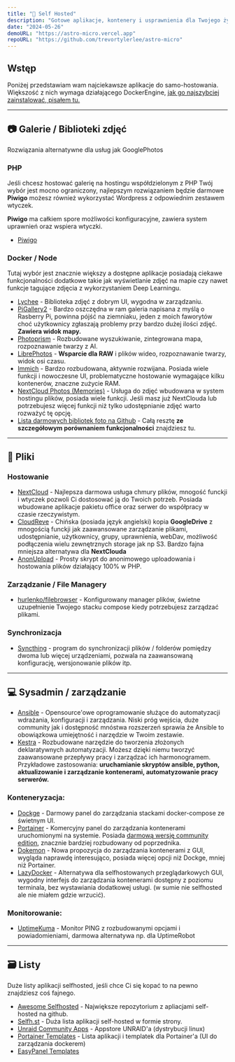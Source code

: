 ```yaml
---
title: "🐳 Self Hosted"
description: "Gotowe aplikacje, kontenery i usprawnienia dla Twojego życia."
date: "2024-05-26"
demoURL: "https://astro-micro.vercel.app"
repoURL: "https://github.com/trevortylerlee/astro-micro"
---
```


## Wstęp

Poniżej przedstawiam wam najciekawsze aplikacje do samo-hostowania. Większość z nich wymaga działającego DockerEngine, [jak go najszybciej zainstalować, pisałem tu.](../../poradniki/zainstaluj-docker)

---

## 📷 Galerie / Biblioteki zdjęć

Rozwiązania alternatywne dla usług jak GooglePhotos

### PHP

Jeśli chcesz hostować galerię na hostingu współdzielonym z PHP Twój wybór jest mocno ograniczony, najlepszym rozwiązaniem będzie darmowe **Piwigo** możesz również wykorzystać Wordpress z odpowiednim zestawem wtyczek.

**Piwigo** ma całkiem spore możliwości konfiguracyjne, zawiera system uprawnień oraz wspiera wtyczki.

- [Piwigo](https://pl.piwigo.org/)

### Docker / Node

Tutaj wybór jest znacznie większy a dostępne aplikacje posiadają ciekawe funkcjonalności dodatkowe takie jak wyświetlanie zdjęć na mapie czy nawet funkcje tagujące zdjęcia z wykorzystaniem Deep Learningu. 

- [Lychee](https://lychee.electerious.com/) - Biblioteka zdjęć z dobrym UI, wygodna w zarządzaniu.
- [PiGallery2](https://github.com/bpatrik/pigallery2) - Bardzo oszczędna w ram galeria napisana z myślą o Rasberry Pi, powinna pójść na ziemniaku, jeden z moich faworytów choć użytkownicy zgłaszają problemy przy bardzo dużej ilości zdjęć. **Zawiera widok mapy.**
- [Photoprism](https://github.com/photoprism/photoprism) - Rozbudowane wyszukiwanie, zintegrowana mapa, rozpoznawanie twarzy z AI.
- [LibrePhotos](https://github.com/LibrePhotos/librephotos) - **Wsparcie dla RAW** i plików wideo, rozpoznawanie twarzy, widok osi czasu.
- [Immich](https://github.com/immich-app/immich) - Bardzo rozbudowana, aktywnie rozwijana. Posiada wiele funkcji i nowoczesne UI, problematyczne hostowanie wymagające kilku kontenerów, znaczne zużycie RAM.
- [NextCloud Photos (Memories)](https://github.com/nextcloud/photos) - Usługa do zdjęć wbudowana w system hostingu plików, posiada wiele funkcji. Jeśli masz już NextClouda lub potrzebujesz więcej funkcji niż tylko udostępnianie zdjęć warto rozważyć tę opcję.
- [Lista darmowych bibliotek foto na Github](https://github.com/meichthys/foss_photo_libraries) - Całą resztę **ze szczegółowym porównaniem funkcjonalności** znajdziesz tu.

---

## 📂 Pliki

### Hostowanie
- [NextCloud](https://nextcloud.com/) - Najlepsza darmowa usługa chmury plików, mnogość funckji i wtyczek pozwoli Ci dostosować ją do Twoich potrzeb. Posiada wbudowane aplikacje pakietu office oraz serwer do współpracy w czasie rzeczywistym.
- [CloudReve](https://github.com/cloudreve/Cloudreve) - Chińska (posiada język angielski) kopia **GoogleDrive** z mnogością funckji jak zaawansowane zarządzanie plikami, udostępnianie, użytkownicy, grupy, uprawnienia, webDav, możliwość podłączenia wielu zewnętrznych storage jak np S3. Bardzo fajna mniejsza alternatywa dla **NextClouda**
- [AnonUpload](https://github.com/Supernova3339/anonupload) - Prosty skrypt do anonimowego uploadowania i hostowania plików działający 100% w PHP. 

### Zarządzanie / File Managery

- [hurlenko/filebrowser](https://hub.docker.com/r/hurlenko/filebrowser) - Konfigurowany manager plików, świetne uzupełnienie Twojego stacku compose kiedy potrzebujesz zarządzać plikami.  

### Synchronizacja
- [Syncthing](https://syncthing.net/) - program do synchronizacji plików / folderów pomiędzy dwoma lub więcej urządzeniami, pozwala na zaawansowaną konfigurację, wersjonowanie plików itp. 

---

## 💻 Sysadmin / zarządzanie

- [Ansible](https://www.ansible.com/) - Opensource'owe oprogramowanie służące do automatyzacji wdrażania, konfiguracji i zarządzania. Niski próg wejścia, duże community jak i dostępność mnóstwa rozszerzeń sprawia że Ansible to obowiązkowa umiejętność i narzędzie w Twoim zestawie.
- [Kestra](https://kestra.io/) - Rozbudowane narzędzie do tworzenia złożonych deklaratywnych automatyzacji. Możesz dzięki niemu tworzyć zaawansowane przepływy pracy i zarządzać ich harmonogramem. Przykładowe zastosowania: **uruchamianie skryptów ansible, python, aktualizowanie i zarządzanie kontenerami, automatyzowanie pracy serwerów.**

### Konteneryzacja:
- [Dockge](https://github.com/louislam/dockge) - Darmowy panel do zarządzania stackami docker-compose ze świetnym UI. 
- [Portainer](https://www.portainer.io/) - Komercyjny panel do zarządzania kontenerami uruchomionymi na systemie. Posiada [darmową wersję community edition](https://docs.portainer.io/start/install-ce), znacznie bardziej rozbudowany od poprzednika. 
- [Dokemon](https://dokemon.dev/) - Nowa propozycja do zarządzania kontenerami z GUI, wygląda naprawdę interesująco, posiada więcej opcji niż Dockge, mniej niż Portainer.
- [LazyDocker](https://github.com/jesseduffield/lazydocker) - Alternatywa dla selfhostowanych przeglądarkowych GUI, wygodny interfejs do zarządzania kontenerami dostępny z poziomu terminala, bez wystawiania dodatkowej usługi. (w sumie nie selfhosted ale nie miałem gdzie wrzucić).

### Monitorowanie:
- [UptimeKuma](https://github.com/louislam/uptime-kuma) - Monitor PING z rozbudowanymi opcjami i powiadomieniami, darmowa alternatywa np. dla UptimeRobot

---

## 🗃️ Listy

Duże listy aplikacji selfhosted, jeśli chce Ci się kopać to na pewno znajdziesz coś fajnego.

- [Awesome Selfhosted](https://github.com/awesome-selfhosted/awesome-selfhosted) - Największe repozytorium z apliacjami self-hosted na github.
- [Selfh.st](https://selfh.st/apps/) - Duża lista aplikacji self-hosted w formie strony.
- [Unraid Community Apps](https://unraid.net/community/apps) - Appstore UNRAID'a (dystrybucji linux)
- [Portainer Templates](https://portainer-templates.as93.net/) - Lista aplikacji i templatek dla Portainer'a (UI do zarządzania dockerem) 
- [EasyPanel Templates](https://easypanel.io/templates)